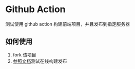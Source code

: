 # Github Action

测试使用 github action 构建前端项目，并且发布到指定服务器

## 如何使用

1. fork 该项目
2. [参照文档](https://blog.hec9527.top/2021/12/16/github-action)测试在线构建发布
